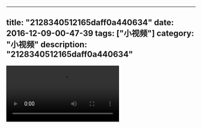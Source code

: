 
---
title: "2128340512165daff0a440634"
date: 2016-12-09-00-47-39
tags: ["小视频"]
category: "小视频"
description: "2128340512165daff0a440634"
---
<video src="http://ohtsqip0g.bkt.clouddn.com/2128340512165daff0a440634.mp4" controls="controls"></video>
